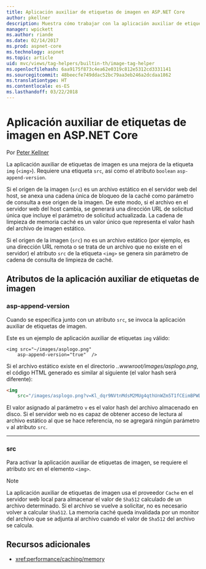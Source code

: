 ```yaml
---
title: Aplicación auxiliar de etiquetas de imagen en ASP.NET Core
author: pkellner
description: Muestra cómo trabajar con la aplicación auxiliar de etiquetas de imagen
manager: wpickett
ms.author: riande
ms.date: 02/14/2017
ms.prod: aspnet-core
ms.technology: aspnet
ms.topic: article
uid: mvc/views/tag-helpers/builtin-th/image-tag-helper
ms.openlocfilehash: 6aa9175f873c4ea62e0319c812e5312cd3331141
ms.sourcegitcommit: 48beecfe749ddac52bc79aa3eb246a2dcdaa1862
ms.translationtype: HT
ms.contentlocale: es-ES
ms.lasthandoff: 03/22/2018
---
```

# <a name="image-tag-helper-in-aspnet-core"></a>Aplicación auxiliar de etiquetas de imagen en ASP.NET Core

Por [Peter Kellner](http://peterkellner.net) 

La aplicación auxiliar de etiquetas de imagen es una mejora de la etiqueta `img` (`<img>`). Requiere una etiqueta `src`, así como el atributo `boolean` `asp-append-version`.

Si el origen de la imagen (`src`) es un archivo estático en el servidor web del host, se anexa una cadena única de bloqueo de la caché como parámetro de consulta a ese origen de la imagen. De este modo, si el archivo en el servidor web del host cambia, se generará una dirección URL de solicitud única que incluye el parámetro de solicitud actualizada. La cadena de limpieza de memoria caché es un valor único que representa el valor hash del archivo de imagen estático.

Si el origen de la imagen (`src`) no es un archivo estático (por ejemplo, es una dirección URL remota o se trata de un archivo que no existe en el servidor) el atributo `src` de la etiqueta `<img>` se genera sin parámetro de cadena de consulta de limpieza de caché.

## <a name="image-tag-helper-attributes"></a>Atributos de la aplicación auxiliar de etiquetas de imagen


### <a name="asp-append-version"></a>asp-append-version

Cuando se especifica junto con un atributo `src`, se invoca la aplicación auxiliar de etiquetas de imagen.

Este es un ejemplo de aplicación auxiliar de etiquetas `img` válido:

```cshtml
<img src="~/images/asplogo.png" 
    asp-append-version="true"  />
```

Si el archivo estático existe en el directorio *..wwwroot/images/asplogo.png*, el código HTML generado es similar al siguiente (el valor hash será diferente):

```html
<img 
    src="/images/asplogo.png?v=Kl_dqr9NVtnMdsM2MUg4qthUnWZm5T1fCEimBPWDNgM"/>
```

El valor asignado al parámetro `v` es el valor hash del archivo almacenado en disco. Si el servidor web no es capaz de obtener acceso de lectura al archivo estático al que se hace referencia, no se agregará ningún parámetro `v` al atributo `src`.

- - -

### <a name="src"></a>src

Para activar la aplicación auxiliar de etiquetas de imagen, se requiere el atributo src en el elemento `<img>`. 

> [!NOTE]
> La aplicación auxiliar de etiquetas de imagen usa el proveedor `Cache` en el servidor web local para almacenar el valor de `Sha512` calculado de un archivo determinado. Si el archivo se vuelve a solicitar, no es necesario volver a calcular `Sha512`. La memoria caché queda invalidada por un monitor del archivo que se adjunta al archivo cuando el valor de `Sha512` del archivo se calcula.

## <a name="additional-resources"></a>Recursos adicionales

* <xref:performance/caching/memory>
